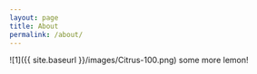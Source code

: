 ```yaml
---
layout: page
title: About
permalink: /about/
---
```


![1]({{ site.baseurl }}/images/Citrus-100.png)
some more lemon!
